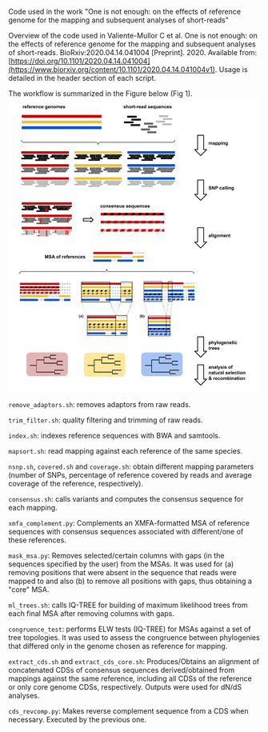 Code used in the work "One is not enough: on the effects of reference genome for the mapping and subsequent analyses of short-reads"

Overview of the code used in Valiente-Mullor C et al. One is not enough: on the effects of reference genome for the mapping and subsequent analyses of short-reads. BioRxiv:2020.04.14.041004 [Preprint]. 2020. Available from: [https://doi.org/10.1101/2020.04.14.041004](https://www.biorxiv.org/content/10.1101/2020.04.14.041004v1). Usage is detailed in the header section of each script.

The workflow is summarized in the Figure below (Fig 1).
![Fig 1](Fig1_overview.png)


`remove_adaptors.sh`: removes adaptors from raw reads.

`trim_filter.sh`: quality filtering and trimming of raw reads.

`index.sh`: indexes reference sequences with BWA and samtools.

`mapsort.sh`: read mapping against each reference of the same species.

`nsnp.sh`, `covered.sh` and `coverage.sh`: obtain different mapping parameters (number of SNPs, percentage of reference covered by reads and average coverage of the reference, respectively).

`consensus.sh`: calls variants and computes the consensus sequence for each mapping.

`xmfa_complement.py`: Complements an XMFA-formatted MSA of reference sequences with consensus sequences associated with different/one of these references.

`mask_msa.py`: Removes selected/certain columns with gaps (in the sequences specified by the user) from the MSAs. It was used for (a) removing positions that were absent in the sequence that reads were mapped to and also (b) to remove all positions with gaps, thus obtaining a "core" MSA.

`ml_trees.sh`: calls IQ-TREE for building of maximum likelihood trees from each final MSA after removing columns with gaps.

`congruence_test`: performs ELW tests (IQ-TREE) for MSAs against a set of tree topologies. It was used to assess the congruence between phylogenies that differed only in the genome chosen as reference for mapping.

`extract_cds.sh` and `extract_cds_core.sh`: Produces/Obtains an alignment of concatenated CDSs of consensus sequences derived/obtained from mappings against the same reference, including all CDSs of the reference or only core genome CDSs, respectively. Outputs were used for dN/dS analyses.

`cds_revcomp.py`: Makes reverse complement sequence from a CDS when necessary. Executed by the previous one.
